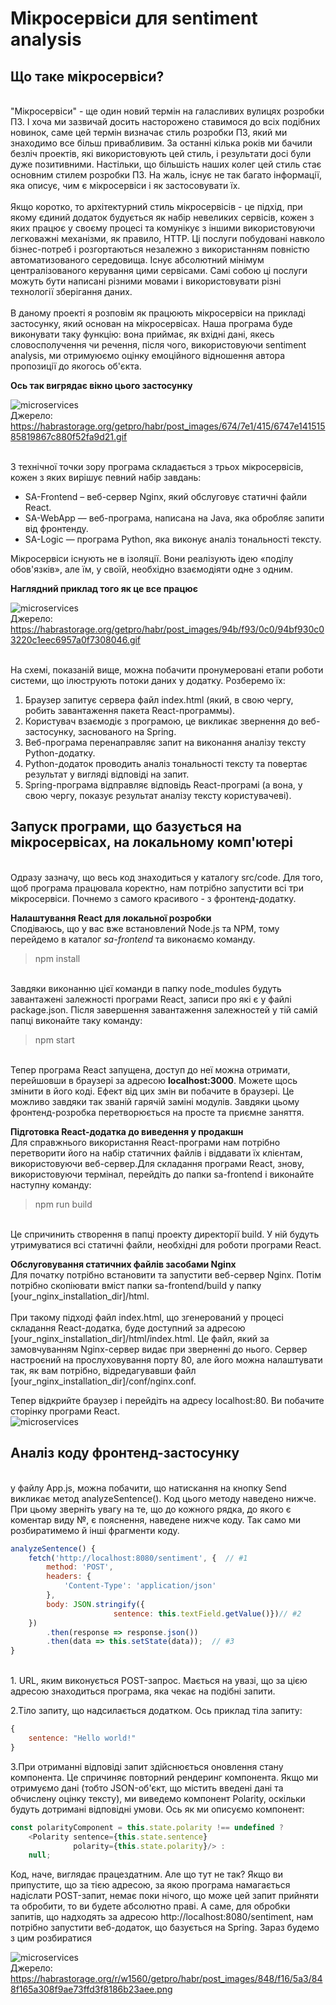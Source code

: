 # Мікросервіси для sentiment analysis

## Що таке мікросервіси?
<br>"Мікросервіси" - ще один новий термін на галасливих вулицях розробки ПЗ. І хоча ми зазвичай досить насторожено ставимося до всіх подібних новинок, саме цей термін визначає стиль розробки ПЗ, який ми знаходимо все більш привабливим. За останні кілька років ми бачили безліч проектів, які використовують цей стиль, і результати досі були дуже позитивними. Настільки, що більшість наших колег цей стиль стає основним стилем розробки ПЗ. На жаль, існує не так багато інформації, яка описує, чим є мікросервіси і як застосовувати їх.</br>
<br>Якщо коротко, то архітектурний стиль мікросервісів - це підхід, при якому єдиний додаток будується як набір невеликих сервісів, кожен з яких працює у своєму процесі та комунікує з іншими використовуючи легковажні механізми, як правило, HTTP. Ці послуги побудовані навколо бізнес-потреб і розгортаються незалежно з використанням повністю автоматизованого середовища. Існує абсолютний мінімум централізованого керування цими сервісами. Самі собою ці послуги можуть бути написані різними мовами і використовувати різні технології зберігання даних.</br>
<br>В даному проекті я розповім як працюють мікросервіси на прикладі застосунку, який основан на мікросервісах. Наша програма буде виконувати таку функцію: вона приймає, як вхідні дані, якесь словосполучення чи речення, після чого, використовуючи sentiment analysis, ми отримуюємо оцінку емоційного відношення автора пропозиції до якогось об'єкта.</br>

**Ось так вигрядає вікно цього застосунку**

![microservices](https://github.com/t1pUr/edu-dis-labs/blob/master/src/images/app.gif)
<br>Джерело: https://habrastorage.org/getpro/habr/post_images/674/7e1/415/6747e14151585819867c880f52fa9d21.gif

<br>З технічної точки зору програма складається з трьох мікросервісів, кожен з яких вирішує певний набір завдань:</br>

- SA-Frontend – веб-сервер Nginx, який обслуговує статичні файли React.
- SA-WebApp — веб-програма, написана на Java, яка обробляє запити від фронтенду.
- SA-Logic — програма Python, яка виконує аналіз тональності тексту.

Мікросервіси існують не в ізоляції. Вони реалізують ідею «поділу обов'язків», але їм, у своїй, необхідно взаємодіяти одне з одним.

**Наглядний приклад того як це все працює**

![microservices](https://github.com/t1pUr/edu-dis-labs/blob/master/src/images/app_work.gif)
<br>Джерело: https://habrastorage.org/getpro/habr/post_images/94b/f93/0c0/94bf930c03220c1eec6957a0f7308046.gif

<br>На схемі, показаній вище, можна побачити пронумеровані етапи роботи системи, що ілюструють потоки даних у додатку. Розберемо їх:

1. Браузер запитує сервера файл index.html (який, в свою чергу, робить завантаження пакета React-программы).
2. Користувач взаємодіє з програмою, це викликає звернення до веб-застосунку, заснованого на Spring.
3. Веб-програма перенаправляє запит на виконання аналізу тексту Python-додатку.
4. Python-додаток проводить аналіз тональності тексту та повертає результат у вигляді відповіді на запит.
5. Spring-програма відправляє відповідь React-програмі (а вона, у свою чергу, показує результат аналізу тексту користувачеві).</br>

## Запуск програми, що базується на мікросервісах, на локальному комп'ютері
<br>Одразу зазначу, що весь код знаходиться у каталогу src/code. Для того, щоб програма працювала коректно, нам потрібно запустити всі три мікросервіси. Почнемо з самого красивого - з фронтенд-додатку.</br>

**Налаштування React для локальної розробки**
<br>Сподіваюсь, що у вас вже встановлений Node.js та NPM, тому перейдемо в каталог *sa-frontend* та виконаємо команду.</br>
> npm install

<br>Завдяки виконанню цієї команди в папку node_modules будуть завантажені залежності програми React, записи про які є у файлі package.json. Після завершення завантаження залежностей у тій самій папці виконайте таку команду:</br>
> npm start

<br>Тепер програма React запущена, доступ до неї можна отримати, перейшовши в браузері за адресою **localhost:3000**. Можете щось змінити в його коді. Ефект від цих змін ви побачите в браузері. Це можливо завдяки так званій гарячій заміні модулів. Завдяки цьому фронтенд-розробка перетворюється на просте та приємне заняття.</br>

**Підготовка React-додатка до виведення у продакшн**
<br>Для справжнього використання React-програми нам потрібно перетворити його на набір статичних файлів і віддавати їх клієнтам, використовуючи веб-сервер.Для складання програми React, знову, використовуючи термінал, перейдіть до папки sa-frontend і виконайте наступну команду:</br>
>npm run build

<br>Це спричинить створення в папці проекту директорії build. У ній будуть утримуватися всі статичні файли, необхідні для роботи програми React.</br>

**Обслуговування статичних файлів засобами Nginx**
<br>Для початку потрібно встановити та запустити веб-сервер Nginx. Потім потрібно скопіювати вміст папки sa-frontend/build у папку [your_nginx_installation_dir]/html.</br>
<br>При такому підході файл index.html, що згенерований у процесі складання React-додатка, буде доступний за адресою [your_nginx_installation_dir]/html/index.html. Це файл, який за замовчуванням Nginx-сервер видає при зверненні до нього. Сервер настроєний на прослуховування порту 80, але його можна налаштувати так, як вам потрібно, відредагувавши файл [your_nginx_installation_dir]/conf/nginx.conf.

Тепер відкрийте браузер і перейдіть на адресу localhost:80. Ви побачите сторінку програми React.</br>
![microservices](https://github.com/t1pUr/edu-dis-labs/blob/master/src/images/result1.png)

## Аналіз коду фронтенд-застосунку
<br>у файлу App.js, можна побачити, що натискання на кнопку Send викликає метод analyzeSentence(). Код цього методу наведено нижче. При цьому зверніть увагу на те, що до кожного рядка, до якого є коментар виду №, є пояснення, наведене нижче коду. Так само ми розбиратимемо й інші фрагменти коду.</br>

```javascript
analyzeSentence() {
    fetch('http://localhost:8080/sentiment', {  // #1
        method: 'POST',
        headers: {
            'Content-Type': 'application/json'
        },
        body: JSON.stringify({
                       sentence: this.textField.getValue()})// #2
    })
        .then(response => response.json())
        .then(data => this.setState(data));  // #3
}
```

<br>1. URL, яким виконується POST-запрос. Мається на увазі, що за цією адресою знаходиться програма, яка чекає на подібні запити.

2.Тіло запиту, що надсилається додатком. Ось приклад тіла запиту:</br>

```javascript
{
    sentence: "Hello world!"
}
```

3.При отриманні відповіді запит здійснюється оновлення стану компонента. Це спричиняє повторний рендеринг компонента. Якщо ми отримуємо дані (тобто JSON-об'єкт, що містить введені дані та обчислену оцінку тексту), ми виведемо компонент Polarity, оскільки будуть дотримані відповідні умови. Ось як ми описуємо компонент:

```javascript
const polarityComponent = this.state.polarity !== undefined ?
    <Polarity sentence={this.state.sentence} 
              polarity={this.state.polarity}/> :
    null;
```

Код, наче, виглядає працездатним. Але що тут не так? Якщо ви припустите, що за тією адресою, за якою програма намагається надіслати POST-запит, немає поки нічого, що може цей запит прийняти та обробити, то ви будете абсолютно праві. А саме, для обробки запитів, що надходять за адресою http://localhost:8080/sentiment, нам потрібно запустити веб-додаток, що базується на Spring. Зараз будемо з цим розбиратися

![microservices](https://github.com/t1pUr/edu-dis-labs/blob/master/src/images/step1.png)
<br>Джерело: https://habrastorage.org/r/w1560/getpro/habr/post_images/848/f16/5a3/848f165a308f9ae73ffd3f8186b23aee.png

